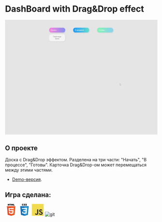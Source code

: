 # DashBoard with Drag&Drop effect

<p align="center"><img src="https://github.com/AndreyKhailov/drag-drop-effect/blob/master/drag%26drop%20effect.gif" max-width="800" alt="gif"></p>

## О проекте

  Доска с Drag&Drop эффектом. Разделена на три части: "Начать", "В процессе", "Готовы". Карточка Drag&Drop-ом может перемещаться между этими частями.

- [Demo-версия](https://andreykhailov.github.io/drag-drop-effect/).

## Игра сделана:

<p align="left"> 
  <img src="https://raw.githubusercontent.com/devicons/devicon/master/icons/html5/html5-original-wordmark.svg" alt="html5" width="40" height="40"/>
  <img src="https://raw.githubusercontent.com/devicons/devicon/master/icons/css3/css3-original-wordmark.svg" alt="css3" width="40" height="40"/>
  <img src="https://raw.githubusercontent.com/devicons/devicon/master/icons/javascript/javascript-original.svg" alt="javascript" width="40" height="40"/>
  <img src="https://www.vectorlogo.zone/logos/git-scm/git-scm-icon.svg" alt="git" width="40" height="40"/>
</p>
